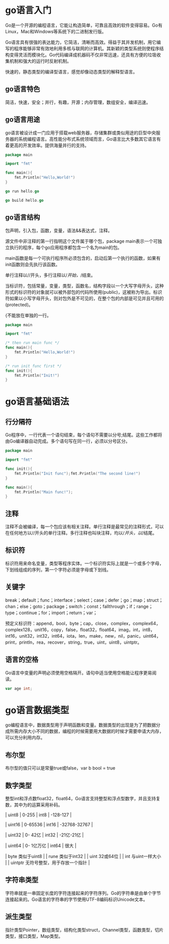 # go语言入门

Go是一个开源的编程语言，它能让构造简单，可靠且高效的软件变得容易。Go有Linux，Mac和Windows等系统下的二进制发行版。

Go语言具有很强的表达能力，它简洁，清晰而高效。得益于其并发机制，用它编写的程序能够非常有效地利用多核与联网的计算机。其新颖的类型系统则使程序结构变得灵活而模块化。Go代码编译成机器码不仅非常迅速，还具有方便的垃圾收集机制和强大的运行时反射机制。

快速的，静态类型的编译型语言，感觉却像动态类型的解释型语言。

## go语言特色

简洁，快速，安全；并行，有趣，开源；内存管理，数组安全，编译迅速。

## go语言用途

go语言被设计成一门应用于搭载web服务器，存储集群或类似用途的巨型中央服务器的系统编程语言。高性能分布式系统领域而言，Go语言比大多数其它语言有着更高的开发效率。提供海量并行的支持。

```go
package main

import "fmt"

func main(){
	fmt.Println("Hello,World!")
}
```

```go
go run hello.go

go build hello.go
```
## go语言结构

包声明，引入包，函数，变量，语法&&表达式，注释。

源文件中非注释的第一行指明这个文件属于哪个包，package main表示一个可独立执行的程序，每个go应用程序都包含一个名为main的包。

main函数是每一个可执行程序所必须包含的，启动后第一个执行的函数，如果有init函数则会先执行该函数。

单行注释以//开头，多行注释以/*开始，*/结束。

当标识符，包括常量，变量，类型，函数名，结构字段以一个大写字母开头，这种形式的标识符的对象就可以被外部包的代码所使用(public)，这被称为导出。标识符如果以小写字母开头，则对包外是不可见的，在整个包的内部是可见并且可用的(protected)。

{不能放在单独的一行。

```go
package main

import "fmt"

/* then run main func */
func main(){
	fmt.Println("Hello,World!")
}

/* run init func first */
func init(){
	fmt.Println("Init!")
}
```

# go语言基础语法

## 行分隔符

Go程序中，一行代表一个语句结束，每个语句不需要以分号;结尾。这些工作都将由Go编译器自动完成。多个语句写在同一行，必须以分号区分。

```go
package main

import "fmt"

func init(){
	fmt.Println("Init func");fmt.Println("The second line!")
}

func main(){
	fmt.Println("Main func!");
}
```

## 注释

注释不会被编译，每一个包应该有相关注释。单行注释是最常见的注释形式，可以在任何地方以//开头的单行注释。多行注释也叫块注释，均以/*开头，以*/结尾。

## 标识符

标识符用来命名变量，类型等程序实体。一个标识符实际上就是一个或多个字母，下划线组成的序列，第一个字符必须是字母或下划线。

## 关键字

break；default；func；interface；select；case；defer；go；map；struct；chan；else；goto；package；switch；const；fallthrough；if；range；type；continue；for；import；return；var；

预定义标识符：append，bool，byte；cap，close，complex，complex64，complex128，unit16，copy，false，float32，float64，imag，int，int8，int16，unit32，int32，int64，iota，len，make，new，nil，panic，uint64，
print，println，rea，recover，string，true，uint，uint8，uintptr。

## 语言的空格

Go语言中变量的声明必须使用空格隔开。语句中适当使用空格能让程序更易阅读。

```go
var age int;
```

# go语言数据类型

go编程语言中，数据类型用于声明函数和变量。数据类型的出现是为了把数据分成所需内存大小不同的数据，编程的时候需要用大数据的时候才需要申请大内存，可以充分利用内存。

## 布尔型

布尔型的值只可以是常量true或false，var b bool = true

## 数字类型

整型int和浮点数float32，float64，Go语言支持整型和浮点型数字，并且支持复数，其中为的运算采用补码。

| uint8 | 0-255  | int8 | -128-127 |

| uint16 | 0-65536 | int16 | -32768-32767 |

| uint32 | 0- 42亿 |  int32 | -21亿-21亿 | 

| uint64 | 0- 1亿万亿 | int64 | 很大 |

| byte 类似于uint8 |
| rune 类似于int32 |
| uint 32或64位 |
| int  与uint一样大小 |
| uintptr 无符号整型，用于存放一个指针 |

## 字符串类型

字符串就是一串固定长度的字符连接起来的字符序列。Go的字符串是由单个字节连接起来的。Go语言的字符串的字节使用UTF-8编码标识Unicode文本。

## 派生类型

指针类型Pointer，数组类型，结构化类型struct，Channel类型，函数类型，切片类型，接口类型，Map类型。

